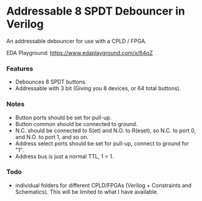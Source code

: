 Addressable 8 SPDT Debouncer in Verilog
=====================================================

An addressable debouncer for use with a CPLD / FPGA. 

EDA Playground: https://www.edaplayground.com/x/64qZ

### Features
* Debounces 8 SPDT buttons.
* Addressable with 3 bit (Giving you 8 devices, or 64 total buttons).

### Notes
* Button ports should be set for pull-up.
* Button common should be connected to ground.
* N.C. should be connected to S(et) and N.O. to R(eset), so N.C. to port 0, and N.O. to port 1, and so on.
* Address select ports should be set for pull-up, connect to ground for "1".
* Address bus is just a normal TTL, 1 = 1.

### Todo
* individual folders for different CPLD/FPGAs (Verilog + Constraints and Schematics). This will be limited to what I have available.
